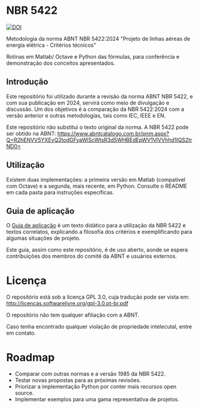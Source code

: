 # NBR 5422

[![DOI](https://zenodo.org/badge/DOI/10.5281/zenodo.10696412.svg)](https://doi.org/10.5281/zenodo.10696412)

Metodologia da norma ABNT NBR 5422:2024 "Projeto de linhas aéreas de energia elétrica - Critérios técnicos"

Rotinas em Matlab/ Octave e Python das fórmulas, para conferência e demonstração dos conceitos apresentados.

## Introdução

Este repositório foi utilizado durante a revisão da norma ABNT NBR 5422, e com sua publicação em 2024, servirá como meio de divulgação e discussão. Um dos objetivos é a comparação da NBR 5422:2024 com a versão anterior e outras metodologias, tais como IEC, IEEE e EN.

Este repositório não substitui o texto original da norma. A NBR 5422 pode ser obtido na ABNT: https://www.abntcatalogo.com.br/pnm.aspx?Q=R2hENVV5YXEvQ2todGFyaWlScWtsR3d5WHBEdEpWV1VlVVhhd1lQS2trND0=

## Utilização

Existem duas implementações: a primeira versão em Matlab (compatível com Octave) e a segunda, mais recente, em Python. Consulte o README em cada pasta para instruções específicas.

## Guia de aplicação

O [Guia de aplicação](guiaAplicacao.md) é um texto didático para a utilização da NBR 5422 e textos correlatos, explicando a filosofia dos critérios e exemplificando para algumas situações de projeto.

Este guia, assim como este repositório, é de uso aberto, aonde se espera contribuições dos membros do comitê da ABNT e usuários externos.

# Licença

O repositório está sob a licença GPL 3.0, cuja tradução pode ser vista em: http://licencas.softwarelivre.org/gpl-3.0.pt-br.pdf

O repositório não tem qualquer afiliação com a ABNT.

Caso tenha encontrado qualquer violação de propriedade intelecutal, entre em contato.

# Roadmap

* Comparar com outras normas e a versão 1985 da NBR 5422.
* Testar novas propostas para as próximas revisões.
* Priorizar a implementação Python por conter mais recursos open source.
* Implementar exemplos para uma gama representativa de projetos.

